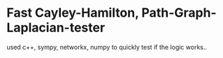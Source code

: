 # Fast Cayley-Hamilton, Path-Graph-Laplacian-tester

used c++, sympy, networkx, numpy to quickly test if the logic works..
